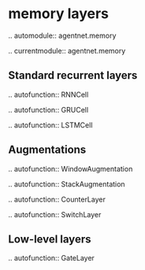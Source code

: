 memory layers
==========================

.. automodule:: agentnet.memory

.. currentmodule:: agentnet.memory


Standard recurrent layers
--------------------------

.. autofunction:: RNNCell

.. autofunction:: GRUCell

.. autofunction:: LSTMCell

Augmentations
-------------------------

.. autofunction:: WindowAugmentation

.. autofunction:: StackAugmentation

.. autofunction:: CounterLayer

.. autofunction:: SwitchLayer

Low-level layers
------------------------

.. autofunction:: GateLayer
